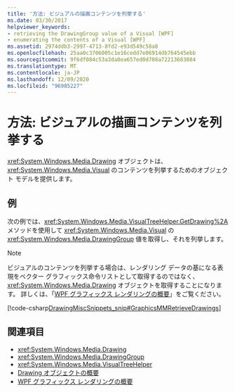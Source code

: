 ```yaml
---
title: '方法: ビジュアルの描画コンテンツを列挙する'
ms.date: 03/30/2017
helpviewer_keywords:
- retrieving the DrawingGroup value of a Visual [WPF]
- enumerating the contents of a Visual [WPF]
ms.assetid: 2974ddb3-2997-4713-8fd2-e93d549c58a8
ms.openlocfilehash: 25aa0c3706005c1e16cedd7e06914db764545ebb
ms.sourcegitcommit: 9f6df084c53a3da0ea657ed0d708a72213683084
ms.translationtype: MT
ms.contentlocale: ja-JP
ms.lasthandoff: 12/09/2020
ms.locfileid: "96985227"
---
```

# <a name="how-to-enumerate-drawing-content-of-a-visual"></a>方法: ビジュアルの描画コンテンツを列挙する
<xref:System.Windows.Media.Drawing> オブジェクトは、<xref:System.Windows.Media.Visual> のコンテンツを列挙するためのオブジェクト モデルを提供します。  
  
## <a name="example"></a>例  
 次の例では、<xref:System.Windows.Media.VisualTreeHelper.GetDrawing%2A> メソッドを使用して <xref:System.Windows.Media.Visual> の <xref:System.Windows.Media.DrawingGroup> 値を取得し、それを列挙します。  
  
> [!NOTE]
> ビジュアルのコンテンツを列挙する場合は、レンダリング データの基になる表現をベクター グラフィックス命令リストとして取得するのではなく、<xref:System.Windows.Media.Drawing> オブジェクトを取得することになります。 詳しくは、「[WPF グラフィックス レンダリングの概要](wpf-graphics-rendering-overview.md)」をご覧ください。  
  
 [!code-csharp[DrawingMiscSnippets_snip#GraphicsMMRetrieveDrawings](~/samples/snippets/csharp/VS_Snippets_Wpf/DrawingMiscSnippets_snip/CSharp/EnumerateDrawingsExample.xaml.cs#graphicsmmretrievedrawings)]  
  
## <a name="see-also"></a>関連項目

- <xref:System.Windows.Media.Drawing>
- <xref:System.Windows.Media.DrawingGroup>
- <xref:System.Windows.Media.VisualTreeHelper>
- [Drawing オブジェクトの概要](drawing-objects-overview.md)
- [WPF グラフィックス レンダリングの概要](wpf-graphics-rendering-overview.md)
